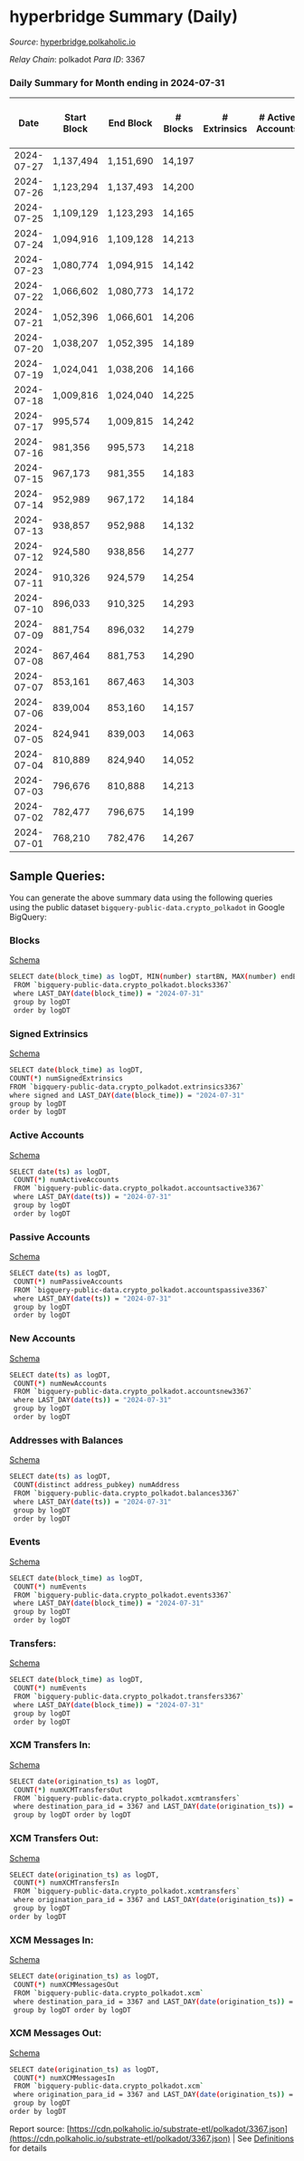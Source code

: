 # hyperbridge Summary (Daily)

_Source_: [hyperbridge.polkaholic.io](https://hyperbridge.polkaholic.io)

*Relay Chain*: polkadot
*Para ID*: 3367



### Daily Summary for Month ending in 2024-07-31


| Date    | Start Block | End Block | # Blocks | # Extrinsics | # Active Accounts | # Passive Accounts | # New Accounts | # Addresses | # Events  | # Transfers ($USD) | # XCM Transfers In ($USD) | # XCM Transfers Out ($USD) | # XCM In | # XCM Out | Issues |
|---------|-------------|-----------|----------|--------------|-------------------|--------------------|----------------|-------------|-----------|--------------------|---------------------------|----------------------------|----------|-----------|--------|
| 2024-07-27 | 1,137,494 | 1,151,690 | 14,197 |  |  |  |  | 2 | 28,402 |   |   |   |  |  |  |
| 2024-07-26 | 1,123,294 | 1,137,493 | 14,200 |  |  |  |  | 2 | 28,407 |   |   |   |  |  |  |
| 2024-07-25 | 1,109,129 | 1,123,293 | 14,165 |  |  |  |  | 2 | 28,338 |   |   |   |  |  |  |
| 2024-07-24 | 1,094,916 | 1,109,128 | 14,213 |  |  |  |  | 2 | 28,434 |   |   |   |  |  |  |
| 2024-07-23 | 1,080,774 | 1,094,915 | 14,142 |  |  |  |  | 2 | 28,292 |   |   |   |  |  |  |
| 2024-07-22 | 1,066,602 | 1,080,773 | 14,172 |  |  |  |  | 2 | 28,352 |   |   |   |  |  |  |
| 2024-07-21 | 1,052,396 | 1,066,601 | 14,206 |  |  |  |  | 2 | 28,420 |   |   |   |  |  |  |
| 2024-07-20 | 1,038,207 | 1,052,395 | 14,189 |  |  |  |  | 2 | 28,386 |   |   |   |  |  |  |
| 2024-07-19 | 1,024,041 | 1,038,206 | 14,166 |  |  |  |  | 2 | 28,340 |   |   |   |  |  |  |
| 2024-07-18 | 1,009,816 | 1,024,040 | 14,225 |  |  |  |  | 2 | 28,457 |   |   |   |  |  |  |
| 2024-07-17 | 995,574 | 1,009,815 | 14,242 |  |  |  |  | 2 | 28,492 |   |   |   |  |  |  |
| 2024-07-16 | 981,356 | 995,573 | 14,218 |  |  |  |  | 2 | 28,444 |   |   |   |  |  |  |
| 2024-07-15 | 967,173 | 981,355 | 14,183 |  |  |  |  | 2 | 28,374 |   |   |   |  |  |  |
| 2024-07-14 | 952,989 | 967,172 | 14,184 |  |  |  |  | 2 | 28,376 |   |   |   |  |  |  |
| 2024-07-13 | 938,857 | 952,988 | 14,132 |  |  |  |  | 2 | 28,272 |   |   |   |  |  |  |
| 2024-07-12 | 924,580 | 938,856 | 14,277 |  |  |  |  | 2 | 28,562 |   |   |   |  |  |  |
| 2024-07-11 | 910,326 | 924,579 | 14,254 |  |  |  |  | 2 | 28,516 |   |   |   |  |  |  |
| 2024-07-10 | 896,033 | 910,325 | 14,293 |  |  |  |  | 2 | 28,594 |   |   |   |  |  |  |
| 2024-07-09 | 881,754 | 896,032 | 14,279 |  |  |  |  |  |  |   |   |   |  |  |  |
| 2024-07-08 | 867,464 | 881,753 | 14,290 |  |  |  |  |  | 28,588 |   |   |   |  |  |  |
| 2024-07-07 | 853,161 | 867,463 | 14,303 |  |  |  |  |  | 28,614 |   |   |   |  |  |  |
| 2024-07-06 | 839,004 | 853,160 | 14,157 |  |  |  |  |  | 28,321 |   |   |   |  |  |  |
| 2024-07-05 | 824,941 | 839,003 | 14,063 |  |  |  |  |  | 28,134 |   |   |   |  |  |  |
| 2024-07-04 | 810,889 | 824,940 | 14,052 |  |  |  |  |  | 28,112 |   |   |   |  |  |  |
| 2024-07-03 | 796,676 | 810,888 | 14,213 |  |  |  |  |  | 28,434 |   |   |   |  |  |  |
| 2024-07-02 | 782,477 | 796,675 | 14,199 |  |  |  |  |  | 28,406 |   |   |   |  |  |  |
| 2024-07-01 | 768,210 | 782,476 | 14,267 |  |  |  |  |  | 28,542 |   |   |   |  |  |  |

## Sample Queries:
You can generate the above summary data using the following queries using the public dataset `bigquery-public-data.crypto_polkadot` in Google BigQuery:


### Blocks 

[Schema](https://github.com/colorfulnotion/substrate-etl/blob/main/schema/blocks.json)

```bash
SELECT date(block_time) as logDT, MIN(number) startBN, MAX(number) endBN, COUNT(*) numBlocks 
 FROM `bigquery-public-data.crypto_polkadot.blocks3367`  
 where LAST_DAY(date(block_time)) = "2024-07-31" 
 group by logDT 
 order by logDT
```

### Signed Extrinsics 

[Schema](https://github.com/colorfulnotion/substrate-etl/blob/main/schema/extrinsics.json)

```bash
SELECT date(block_time) as logDT, 
COUNT(*) numSignedExtrinsics 
FROM `bigquery-public-data.crypto_polkadot.extrinsics3367`  
where signed and LAST_DAY(date(block_time)) = "2024-07-31" 
group by logDT 
order by logDT
```

### Active Accounts 

[Schema](https://github.com/colorfulnotion/substrate-etl/blob/main/schema/accountsactive.json)

```bash
SELECT date(ts) as logDT, 
 COUNT(*) numActiveAccounts 
 FROM `bigquery-public-data.crypto_polkadot.accountsactive3367` 
 where LAST_DAY(date(ts)) = "2024-07-31" 
 group by logDT 
 order by logDT
```

### Passive Accounts 

[Schema](https://github.com/colorfulnotion/substrate-etl/blob/main/schema/accountspassive.json)

```bash
SELECT date(ts) as logDT, 
 COUNT(*) numPassiveAccounts 
 FROM `bigquery-public-data.crypto_polkadot.accountspassive3367` 
 where LAST_DAY(date(ts)) = "2024-07-31" 
 group by logDT 
 order by logDT
```

### New Accounts 

[Schema](https://github.com/colorfulnotion/substrate-etl/blob/main/schema/accountsnew.json)

```bash
SELECT date(ts) as logDT, 
 COUNT(*) numNewAccounts 
 FROM `bigquery-public-data.crypto_polkadot.accountsnew3367` 
 where LAST_DAY(date(ts)) = "2024-07-31" 
 group by logDT
 order by logDT
```

### Addresses with Balances 

[Schema](https://github.com/colorfulnotion/substrate-etl/blob/main/schema/balances.json)

```bash
SELECT date(ts) as logDT,
 COUNT(distinct address_pubkey) numAddress 
 FROM `bigquery-public-data.crypto_polkadot.balances3367` 
 where LAST_DAY(date(ts)) = "2024-07-31" 
 group by logDT 
 order by logDT
```

### Events 

[Schema](https://github.com/colorfulnotion/substrate-etl/blob/main/schema/events.json)

```bash
SELECT date(block_time) as logDT, 
 COUNT(*) numEvents 
 FROM `bigquery-public-data.crypto_polkadot.events3367` 
 where LAST_DAY(date(block_time)) = "2024-07-31" 
 group by logDT 
 order by logDT
```

### Transfers:

[Schema](https://github.com/colorfulnotion/substrate-etl/blob/main/schema/transfers.json)

```bash
SELECT date(block_time) as logDT, 
 COUNT(*) numEvents 
 FROM `bigquery-public-data.crypto_polkadot.transfers3367` 
 where LAST_DAY(date(block_time)) = "2024-07-31" 
 group by logDT 
 order by logDT
```

### XCM Transfers In: 

[Schema](https://github.com/colorfulnotion/substrate-etl/blob/main/schema/xcmtransfers.json)

```bash
SELECT date(origination_ts) as logDT, 
 COUNT(*) numXCMTransfersOut 
 FROM `bigquery-public-data.crypto_polkadot.xcmtransfers` 
 where destination_para_id = 3367 and LAST_DAY(date(origination_ts)) = "2024-07-31" 
 group by logDT order by logDT
```

### XCM Transfers Out: 

[Schema](https://github.com/colorfulnotion/substrate-etl/blob/main/schema/xcmtransfers.json)

```bash
SELECT date(origination_ts) as logDT, 
 COUNT(*) numXCMTransfersIn 
 FROM `bigquery-public-data.crypto_polkadot.xcmtransfers` 
 where origination_para_id = 3367 and LAST_DAY(date(origination_ts)) = "2024-07-31" 
 group by logDT 
order by logDT
```

### XCM Messages In: 

[Schema](https://github.com/colorfulnotion/substrate-etl/blob/main/schema/xcm.json)

```bash
SELECT date(origination_ts) as logDT, 
 COUNT(*) numXCMMessagesOut 
 FROM `bigquery-public-data.crypto_polkadot.xcm` 
 where destination_para_id = 3367 and LAST_DAY(date(origination_ts)) = "2024-07-31" 
 group by logDT order by logDT
```

### XCM Messages Out: 

[Schema](https://github.com/colorfulnotion/substrate-etl/blob/main/schema/xcm.json)

```bash
SELECT date(origination_ts) as logDT, 
 COUNT(*) numXCMMessagesIn 
 FROM `bigquery-public-data.crypto_polkadot.xcm` 
 where origination_para_id = 3367 and LAST_DAY(date(origination_ts)) = "2024-07-31" 
 group by logDT 
order by logDT
```


Report source: [https://cdn.polkaholic.io/substrate-etl/polkadot/3367.json](https://cdn.polkaholic.io/substrate-etl/polkadot/3367.json) | See [Definitions](/DEFINITIONS.md) for details
